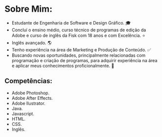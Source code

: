 # Sobre Mim:

- Estudante de Engenharia de Software e Design Gráfico. 🎓
- Concluí o ensino médio, curso técnico de programas de edição da Adobe e curso de inglês da Fisk com 18 anos e com Excelência. ⭐
- Inglês avançado. 🌎
- Tenho experiência na área de Marketing e Produção de Conteúdo. ✅
- Buscando novas oportunidades, principalmente relacionadas com programação e criação de programas, para adquirir experiência na área e aplicar meus conhecimentos proficionalmente. 🚀

## Competências:

- Adobe Photoshop.
- Adobe After Effects.
- Adobe Ilustrator.
- Java.
- Javascript. 
- HTML. 
- CSS. 
- Inglês.